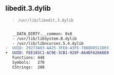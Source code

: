 ## libedit.3.dylib

> `/usr/lib/libedit.3.dylib`

```diff

   __DATA_DIRTY.__common: 0x8
   - /usr/lib/libSystem.B.dylib
   - /usr/lib/libncurses.5.4.dylib
-  UUID: 29273A03-AA25-3FE8-A3FE-78B8D8511D65
+  UUID: FEE185C1-AC9E-3CB1-920F-A64EFA2666E0
   Functions: 448
   Symbols:   270
   CStrings:  288

```
